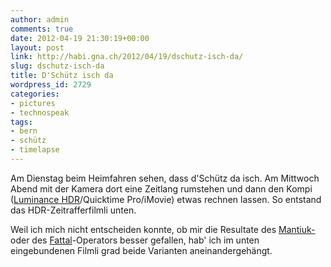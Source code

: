 ```yaml
---
author: admin
comments: true
date: 2012-04-19 21:30:19+00:00
layout: post
link: http://habi.gna.ch/2012/04/19/dschutz-isch-da/
slug: dschutz-isch-da
title: D'Schütz isch da
wordpress_id: 2729
categories:
- pictures
- technospeak
tags:
- bern
- schütz
- timelapse
---
```


Am Dienstag beim Heimfahren sehen, dass d'Schütz da isch. Am Mittwoch Abend mit der Kamera dort eine Zeitlang rumstehen und dann den Kompi ([Luminance HDR](http://qtpfsgui.sourceforge.net/)/Quicktime Pro/iMovie) etwas rechnen lassen. So entstand das HDR-Zeitrafferfilmli unten.




Weil ich mich nicht entscheiden konnte, ob mir die Resultate des [Mantiuk-](http://www.mpi-inf.mpg.de/~mantiuk/contrast_domain/) oder des [Fattal](http://www.cs.huji.ac.il/~danix/hdr/)-Operators besser gefallen, hab' ich im unten eingebundenen Filmli grad beide Varianten aneinandergehängt.



